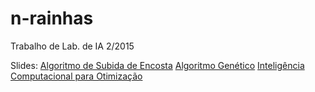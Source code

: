 # n-rainhas
Trabalho de Lab. de IA 2/2015

Slides:
[Algoritmo de Subida de Encosta](https://www.dropbox.com/s/j4n5wh9upyijlkv/Aula%207.pdf?dl=0)
[Algoritmo Genético](https://www.dropbox.com/s/38lva51zbtb3hez/Aula%208%20-%20Sii1_Aula9_AlgoritmosGeneticos.ppt?dl=0)
[Inteligência Computacional para Otimização](https://www.dropbox.com/s/70ad37w7op24zlw/Aula%20Complementar%20-%20Ico-refinamento.ppt?dl=0)
